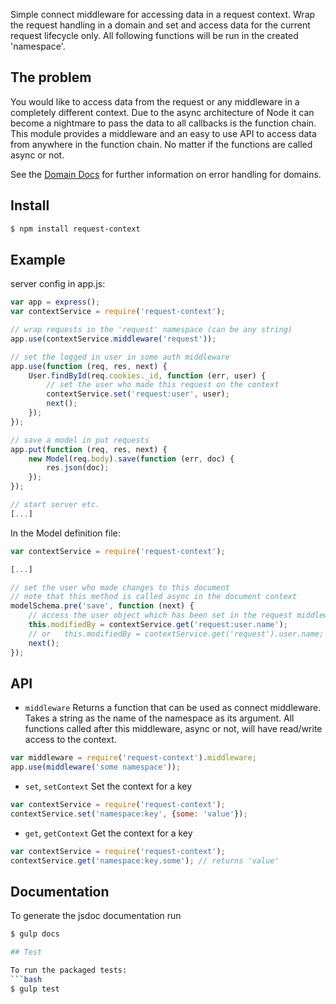 Simple connect middleware for accessing data in a request context.
Wrap the request handling in a domain and set and access data for the current request lifecycle only.
All following functions will be run in the created 'namespace'.

## The problem
You would like to access data from the request or any middleware in a completely different context.
Due to the async architecture of Node it can become a nightmare to pass the data to all callbacks
is the function chain. This module provides a middleware and an easy to use API to access data
from anywhere in the function chain. No matter if the functions are called async or not.

See the [Domain Docs](https://nodejs.org/api/domain.html) for further information on error handling
for domains.

## Install

```sh
$ npm install request-context
```

## Example

server config in app.js:
```js
var app = express();
var contextService = require('request-context');

// wrap requests in the 'request' namespace (can be any string)
app.use(contextService.middleware('request'));

// set the logged in user in some auth middleware
app.use(function (req, res, next) {
	User.findById(req.cookies._id, function (err, user) {
		// set the user who made this request on the context
		contextService.set('request:user', user);
		next();
	});
});

// save a model in put requests
app.put(function (req, res, next) {
	new Model(req.body).save(function (err, doc) {
		res.json(doc);
	});
});

// start server etc.
[...]
```

In the Model definition file:
```js
var contextService = require('request-context');

[...]

// set the user who made changes to this document
// note that this method is called async in the document context
modelSchema.pre('save', function (next) {
	// access the user object which has been set in the request middleware
	this.modifiedBy = contextService.get('request:user.name');
	// or	this.modifiedBy = contextService.get('request').user.name;
	next();
});
```

## API

- `middleware`
Returns a function that can be used as connect middleware. Takes a string as the name of the namespace as its argument. All functions called after this middleware, async or not, will have read/write access to the context.
```js
var middleware = require('request-context').middleware;
app.use(middleware('some namespace'));
```

- `set`, `setContext`
Set the context for a key
```js
var contextService = require('request-context');
contextService.set('namespace:key', {some: 'value'});
```

- `get`, `getContext`
Get the context for a key
```js
var contextService = require('request-context');
contextService.get('namespace:key.some'); // returns 'value'
```

## Documentation

To generate the jsdoc documentation run
```bash
$ gulp docs

## Test

To run the packaged tests:
```bash
$ gulp test
```

